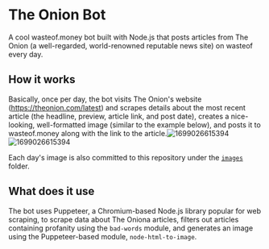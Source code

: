 # The Onion Bot
A cool wasteof.money bot built with Node.js that posts articles from The Onion (a well-regarded, world-renowned reputable news site) on wasteof every day.

## How it works
Basically, once per day, the bot visits The Onion's website (https://theonion.com/latest) and scrapes details about the most recent article (the headline, preview, article link, and post date), creates a nice-looking, well-formatted image (similar to the example below), and posts it to wasteof.money along with the link to the article.![1699026615394](https://github.com/imadeanaccount1/onionbot/assets/138229538/f5c7e54a-230c-47ed-8d14-ae80f1d94992)
![1699026615394](https://github.com/imadeanaccount1/onionbot/assets/138229538/32d628c0-9aeb-4ecc-a50f-40e175d75f9b)

Each day's image is also committed to this repository under the [`images`](/images) folder.

## What does it use
The bot uses Puppeteer, a Chromium-based Node.js library popular for web scraping, to scrape data about The Oniona articles, filters out articles containing profanity using the `bad-words` module, and generates an image using the Puppeteer-based module, `node-html-to-image`.


